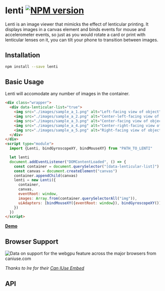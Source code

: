 # lenti [![NPM version][npm-image]][npm-url]

Lenti is an image viewer that mimicks the effect of lenticular printing.
It displays images in a canvas element and binds events for mouse and accelerometer events,
so just as you would rotate a card or print with lenticular lenses on it, you can tilt your phone to transition between images.

## Installation
```sh
npm install --save lenti
```

## Basic Usage
Lenti will accomodate any number of images in the container.

```html
<div class="wrapper">
  <div data-lenticular-list="true">
    <img src="./images/sample_a_1.png" alt="Left-facing view of object" width="1280" height="720" />
    <img src="./images/sample_a_2.png" alt="Center-left-facing view of object" width="1280" height="720" />
    <img src="./images/sample_a_3.png" alt="Center-facing view of object" width="1280" height="720" />
    <img src="./images/sample_a_4.png" alt="Center-right-facing view of object" width="1280" height="720" />
    <img src="./images/sample_a_5.png" alt="Right-facing view of object" width="1280" height="720" />
  </div>
</div>
<script type="module">
  import {Lenti, bindGyroscopeXY, bindMouseXY} from "PATH_TO_LENTI"

  let lenti
  document.addEventListener("DOMContentLoaded", () => {
    const container = document.querySelector("[data-lenticular-list]")
    const canvas = document.createElement("canvas")
    container.appendChild(canvas)
    lenti = new Lenti({
      container,
      canvas,
      eventRoot: window,
      images: Array.from(container.querySelectorAll("img")),
      uiAdapters: [bindMouseXY({eventRoot: window}), bindGyroscopeXY()]
    })
  })
</script>
```

**[Demo][demo-page]**

## Browser Support

<picture>
  <source type="image/webp" srcset="https://caniuse.bitsofco.de/image/webgpu.webp">
  <source type="image/png" srcset="https://caniuse.bitsofco.de/image/webgpu.png">
  <img src="https://caniuse.bitsofco.de/image/webgpu.jpg" alt="Data on support for the webgpu feature across the major browsers from caniuse.com">
</picture>

_Thanks to Ire for their [Can IUse Embed](https://caniuse.bitsofco.de/#how-to-use)_

## API
<!-- INSERT GENERATED DOCS START -->

<!-- INSERT GENERATED DOCS END -->


[npm-image]: https://badge.fury.io/js/lenti.svg
[npm-url]: https://npmjs.org/package/lenti
[demo-page]: https://danielgamage.github.io/lenti/

